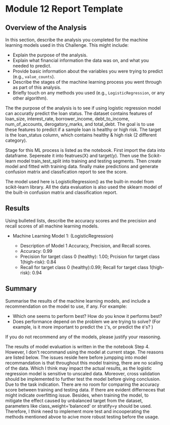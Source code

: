 # Module 12 Report Template

## Overview of the Analysis

In this section, describe the analysis you completed for the machine learning models used in this Challenge. This might include:

* Explain the purpose of the analysis.
* Explain what financial information the data was on, and what you needed to predict.
* Provide basic information about the variables you were trying to predict (e.g., `value_counts`).
* Describe the stages of the machine learning process you went through as part of this analysis.
* Briefly touch on any methods you used (e.g., `LogisticRegression`, or any other algorithm).

The the purpose of the analysis is to see if using logistic regression model can accuratly predict the loan status. The dataset contains features of loan_size, interest_rate, borrower_income, debt_to_income, num_of_accounts, derogatory_marks, and total_debt. The goal is to use these features to predict if a sample loan is healthy or high risk. The target is the loan_status column, which contains healthy & high risk (2 different category). 

Stage for this ML process is listed as the notebook. First import the data into dataframe. Sepereate it into featrues(X) and target(y). Then use the Scikit-learn model train_test_split into training and testing segments. Then create model and fitted with training data. finally make predictions and generate confusion matrix and classfication report to see the score.

The model used here is LogisticRegression() as the built-in model from scikit-learn library. 
All the data evaluation is also used the sklearn model of the built-in confusion matrix and classification report.


## Results

Using bulleted lists, describe the accuracy scores and the precision and recall scores of all machine learning models.

* Machine Learning Model 1: (LogisticRegression)
    * Description of Model 1 Accuracy, Precision, and Recall scores.

    - Accuracy: 0.99 
    - Precision for target class 0 (healthy): 1.00; Prcision for target class 1(high-risk): 0.84
    - Recall for target class 0 (healthy):0.99; Recall for target class 1(high-risk): 0.94

## Summary

Summarise the results of the machine learning models, and include a recommendation on the model to use, if any. For example:

* Which one seems to perform best? How do you know it performs best?
* Does performance depend on the problem we are trying to solve? (For example, is it more important to predict the `1`'s, or predict the `0`'s? )

If you do not recommend any of the models, please justify your reasoning.

The results of model evaluation is written in the the notebook Step 4. 
However, I don't recommand using the model at current stage. The reasons are listed below.
The issues reside here before jumpping into model recommandation is that throughout this model training, there are no scaling of the data. Which I think may impact the actual results, as the logistic regression model is sensitive to unscaled data. Moreover, cross validation should be implemented to further test the model before giving conclusion. Due to the task indication. There are no room for comparing the accuracy score between training and testing data. If there are evident differneces that might indicate overfitting issue. Besides, when training the model, to mitigate the effect caused by unbalanced target from the dataset, parameters like class_weight='balanced' or stratify=y should be used. 
Therefore, I think need to implement more test and incooperating the methods mentioned abvoe to acive more robust testing before the usage.

